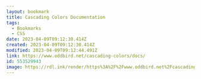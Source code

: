 ```yaml
---
layout: bookmark
title: Cascading Colors Documentation
tags:
  - Bookmarks
  - CSS
date: 2023-04-09T09:12:30.414Z
created: 2023-04-09T09:12:30.414Z
modified: 2023-04-09T09:12:44.491Z
link: https://www.oddbird.net/cascading-colors/docs/
id: 553529943
image: https://rdl.ink/render/https%3A%2F%2Fwww.oddbird.net%2Fcascading-colors%2Fdocs%2F
---
```

